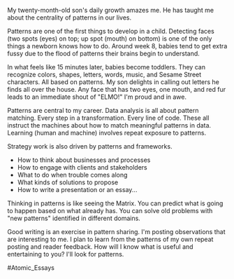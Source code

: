 

My twenty-month-old son's daily growth amazes me. He has taught me about the centrality of patterns in our lives.

Patterns are one of the first things to develop in a child. Detecting faces (two spots (eyes) on top; up spot (mouth) on bottom) is one of the only things a newborn knows how to do. Around week 8, babies tend to get extra fussy due to the flood of patterns their brains begin to understand.

In what feels like 15 minutes later, babies become toddlers. They can recognize colors, shapes, letters, words, music, and Sesame Street characters. All based on patterns. My son delights in calling out letters he finds all over the house. Any face that has two eyes, one mouth, and red fur leads to an immediate shout of "ELMO!" I'm proud and in awe.

Patterns are central to my career. Data analysis is all about pattern matching. Every step in a transformation. Every line of code. These all instruct the machines about how to match meaningful patterns in data. Learning (human and machine) involves repeat exposure to patterns.

Strategy work is also driven by patterns and frameworks.
- How to think about businesses and processes
- How to engage with clients and stakeholders
- What to do when trouble comes along
- What kinds of solutions to propose
- How to write a presentation or an essay...

Thinking in patterns is like seeing the Matrix. You can predict what is going to happen based on what already has. You can solve old problems with "new patterns" identified in different domains.

Good writing is an exercise in pattern sharing. I'm posting observations that are interesting to me. I plan to learn from the patterns of my own repeat posting and reader feedback. How will I know what is useful and entertaining to you? I'll look for patterns.

#Atomic_Essays